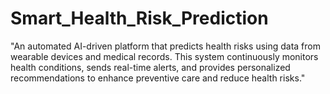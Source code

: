 # Smart_Health_Risk_Prediction
"An automated AI-driven platform that predicts health risks using data from wearable devices and medical records. This system continuously monitors health conditions, sends real-time alerts, and provides personalized recommendations to enhance preventive care and reduce health risks."
